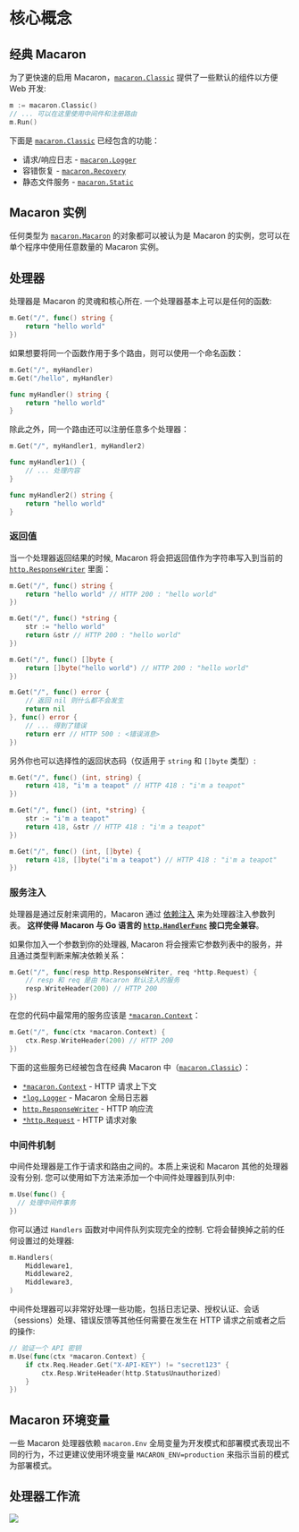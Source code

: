 # 核心概念

## 经典 Macaron

为了更快速的启用 Macaron，[`macaron.Classic`](https://gowalker.org/gopkg.in/macaron.v1#Classic) 提供了一些默认的组件以方便 Web 开发:

```go
m := macaron.Classic()
// ... 可以在这里使用中间件和注册路由
m.Run()
```

下面是 [`macaron.Classic`](https://gowalker.org/gopkg.in/macaron.v1#Classic) 已经包含的功能：

- 请求/响应日志 - [`macaron.Logger`](../middlewares/core_services#%E8%B7%AF%E7%94%B1%E6%97%A5%E5%BF%97)
- 容错恢复 - [`macaron.Recovery`](../middlewares/core_services#%E5%AE%B9%E9%94%99%E6%81%A2%E5%A4%8D)
- 静态文件服务 - [`macaron.Static`](../middlewares/core_services#%E9%9D%99%E6%80%81%E6%96%87%E4%BB%B6)

## Macaron 实例

任何类型为 [`macaron.Macaron`](https://gowalker.org/gopkg.in/macaron.v1#Macaron) 的对象都可以被认为是 Macaron 的实例，您可以在单个程序中使用任意数量的 Macaron 实例。

## 处理器

处理器是 Macaron 的灵魂和核心所在. 一个处理器基本上可以是任何的函数:

```go
m.Get("/", func() string {
	return "hello world"
})
```

如果想要将同一个函数作用于多个路由，则可以使用一个命名函数：

```go
m.Get("/", myHandler)
m.Get("/hello", myHandler)

func myHandler() string {
	return "hello world"
}
```

除此之外，同一个路由还可以注册任意多个处理器：

```go
m.Get("/", myHandler1, myHandler2)

func myHandler1() {
	// ... 处理内容
}

func myHandler2() string {
	return "hello world"
}
```

### 返回值

当一个处理器返回结果的时候, Macaron 将会把返回值作为字符串写入到当前的 [`http.ResponseWriter`](http://gowalker.org/net/http#ResponseWriter) 里面：

```go
m.Get("/", func() string {
	return "hello world" // HTTP 200 : "hello world"
})

m.Get("/", func() *string {
	str := "hello world"
	return &str // HTTP 200 : "hello world"
})

m.Get("/", func() []byte {
    return []byte("hello world") // HTTP 200 : "hello world"
})

m.Get("/", func() error {
	// 返回 nil 则什么都不会发生
	return nil 
}, func() error {
	// ... 得到了错误
	return err // HTTP 500 : <错误消息>
})
```

另外你也可以选择性的返回状态码（仅适用于 `string` 和 `[]byte` 类型）:

```go
m.Get("/", func() (int, string) {
	return 418, "i'm a teapot" // HTTP 418 : "i'm a teapot"
})

m.Get("/", func() (int, *string) {
	str := "i'm a teapot"
	return 418, &str // HTTP 418 : "i'm a teapot"
})

m.Get("/", func() (int, []byte) {
	return 418, []byte("i'm a teapot") // HTTP 418 : "i'm a teapot"
})
```

### 服务注入

处理器是通过反射来调用的，Macaron 通过 [依赖注入](http://baike.baidu.com/view/1486379.htm?from_id=5177233&type=syn&fromtitle=%E4%BE%9D%E8%B5%96%E6%B3%A8%E5%85%A5&fr=aladdin) 来为处理器注入参数列表。 **这样使得 Macaron 与 Go 语言的 [`http.HandlerFunc`](https://gowalker.org/net/http#HandlerFunc) 接口完全兼容**。

如果你加入一个参数到你的处理器, Macaron 将会搜索它参数列表中的服务，并且通过类型判断来解决依赖关系：

```go
m.Get("/", func(resp http.ResponseWriter, req *http.Request) {
	// resp 和 req 是由 Macaron 默认注入的服务
	resp.WriteHeader(200) // HTTP 200
})
```

在您的代码中最常用的服务应该是 [`*macaron.Context`](../middlewares/core_services#context)：

```go
m.Get("/", func(ctx *macaron.Context) {
	ctx.Resp.WriteHeader(200) // HTTP 200
})
```

下面的这些服务已经被包含在经典 Macaron 中（[`macaron.Classic`](https://gowalker.org/gopkg.in/macaron.v1#Classic)）：

- [`*macaron.Context`](../middlewares/core_services#%E8%AF%B7%E6%B1%82%E4%B8%8A%E4%B8%8B%E6%96%87%EF%BC%88context%EF%BC%89) - HTTP 请求上下文
- [`*log.Logger`](../middlewares/core_services#%E5%85%A8%E5%B1%80%E6%97%A5%E5%BF%97) - Macaron 全局日志器
- [`http.ResponseWriter`](../middlewares/core_services#%E5%93%8D%E5%BA%94%E6%B5%81) - HTTP 响应流
- [`*http.Request`](../middlewares/core_services#%E8%AF%B7%E6%B1%82%E5%AF%B9%E8%B1%A1) - HTTP 请求对象

### 中间件机制

中间件处理器是工作于请求和路由之间的。本质上来说和 Macaron 其他的处理器没有分别. 您可以使用如下方法来添加一个中间件处理器到队列中:

```go
m.Use(func() {
  // 处理中间件事务
})
```

你可以通过 `Handlers` 函数对中间件队列实现完全的控制. 它将会替换掉之前的任何设置过的处理器:

```go
m.Handlers(
	Middleware1,
	Middleware2,
	Middleware3,
)
```

中间件处理器可以非常好处理一些功能，包括日志记录、授权认证、会话（sessions）处理、错误反馈等其他任何需要在发生在 HTTP 请求之前或者之后的操作:

```go
// 验证一个 API 密钥
m.Use(func(ctx *macaron.Context) {
	if ctx.Req.Header.Get("X-API-KEY") != "secret123" {
		ctx.Resp.WriteHeader(http.StatusUnauthorized)
	}
})
```

## Macaron 环境变量

一些 Macaron 处理器依赖 `macaron.Env` 全局变量为开发模式和部署模式表现出不同的行为，不过更建议使用环境变量 `MACARON_ENV=production` 来指示当前的模式为部署模式。

## 处理器工作流

![](/docs/images/macaron_workflow.png)
